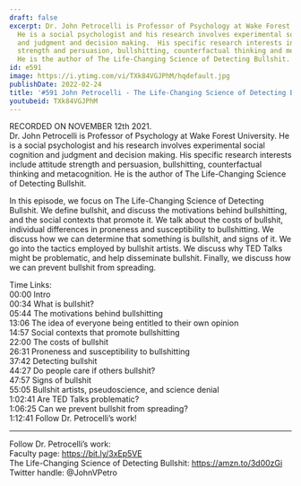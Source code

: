 ```yaml
---
draft: false
excerpt: Dr. John Petrocelli is Professor of Psychology at Wake Forest University.
  He is a social psychologist and his research involves experimental social cognition
  and judgment and decision making.  His specific research interests include attitude
  strength and persuasion, bullshitting, counterfactual thinking and metacognition.
  He is the author of The Life-Changing Science of Detecting Bullshit.
id: e591
image: https://i.ytimg.com/vi/TXk84VGJPhM/hqdefault.jpg
publishDate: 2022-02-24
title: '#591 John Petrocelli - The Life-Changing Science of Detecting Bullshit'
youtubeid: TXk84VGJPhM
---
```

RECORDED ON NOVEMBER 12th 2021.  
Dr. John Petrocelli is Professor of Psychology at Wake Forest University. He is a social psychologist and his research involves experimental social cognition and judgment and decision making.  His specific research interests include attitude strength and persuasion, bullshitting, counterfactual thinking and metacognition. He is the author of The Life-Changing Science of Detecting Bullshit.

In this episode, we focus on The Life-Changing Science of Detecting Bullshit. We define bullshit, and discuss the motivations behind bullshitting, and the social contexts that promote it. We talk about the costs of bullshit, individual differences in proneness and susceptibility to bullshitting. We discuss how we can determine that something is bullshit, and signs of it. We go into the tactics employed by bullshit artists. We discuss why TED Talks might be problematic, and help disseminate bullshit. Finally, we discuss how we can prevent bullshit from spreading.

Time Links:  
00:00 Intro  
00:34  What is bullshit?  
05:44  The motivations behind bullshitting  
13:06  The idea of everyone being entitled to their own opinion  
14:57  Social contexts that promote bullshitting  
22:00  The costs of bullshit  
26:31  Proneness and susceptibility to bullshitting  
37:42  Detecting bullshit  
44:27  Do people care if others bullshit?  
47:57  Signs of bullshit  
55:05  Bullshit artists, pseudoscience, and science denial  
1:02:41  Are TED Talks problematic?  
1:06:25  Can we prevent bullshit from spreading?  
1:12:41  Follow Dr. Petrocelli’s work!

---

Follow Dr. Petrocelli’s work:  
Faculty page: https://bit.ly/3xEp5VE  
The Life-Changing Science of Detecting Bullshit: https://amzn.to/3d00zGi  
Twitter handle: @JohnVPetro
